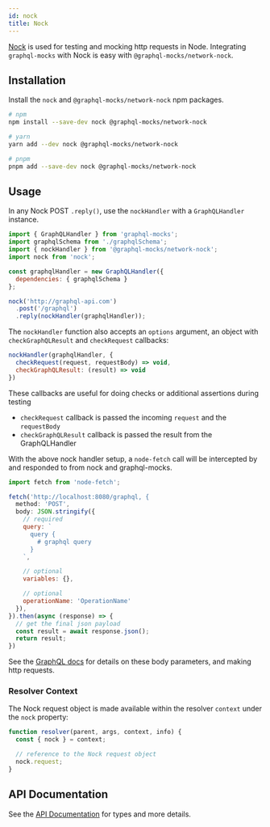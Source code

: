 ```yaml
---
id: nock
title: Nock
---
```


[Nock](https://github.com/nock/nock) is used for testing and mocking http requests in Node. Integrating `graphql-mocks` with Nock is easy with `@graphql-mocks/network-nock`.

## Installation

Install the `nock` and  `@graphql-mocks/network-nock` npm packages.

```bash
# npm
npm install --save-dev nock @graphql-mocks/network-nock

# yarn
yarn add --dev nock @graphql-mocks/network-nock

# pnpm
pnpm add --save-dev nock @graphql-mocks/network-nock
```

## Usage

In any Nock POST `.reply()`, use the `nockHandler` with a `GraphQLHandler` instance.

```js
import { GraphQLHandler } from 'graphql-mocks';
import graphqlSchema from './graphqlSchema';
import { nockHandler } from '@graphql-mocks/network-nock';
import nock from 'nock';

const graphqlHandler = new GraphQLHandler({
  dependencies: { graphqlSchema }
};

nock('http://graphql-api.com')
  .post('/graphql')
  .reply(nockHandler(graphqlHandler));
```

The `nockHandler` function also accepts an `options` argument, an object with `checkGraphQLResult` and `checkRequest` callbacks:

```js
nockHandler(graphqlHandler, {
  checkRequest(request, requestBody) => void,
  checkGraphQLResult: (result) => void
})
```

These callbacks are useful for doing checks or additional assertions during testing
* `checkRequest` callback is passed the incoming `request` and the `requestBody`
* `checkGraphQLResult` callback is passed the result from the GraphQLHandler

With the above nock handler setup, a `node-fetch` call will be intercepted by and responded to from nock and graphql-mocks.

```js
import fetch from 'node-fetch';

fetch('http://localhost:8080/graphql, {
  method: 'POST',
  body: JSON.stringify({
    // required
    query: `
      query {
        # graphql query
      }
    `,

    // optional
    variables: {},

    // optional
    operationName: 'OperationName'
  }),
}).then(async (response) => {
  // get the final json payload
  const result = await response.json();
  return result;
})
```

See the [GraphQL docs](https://graphql.org/learn/serving-over-http/#post-request) for details on these body parameters, and making http requests.

### Resolver Context

The Nock request object is made available within the resolver `context` under the `nock` property:

```js
function resolver(parent, args, context, info) {
  const { nock } = context;

  // reference to the Nock request object
  nock.request;
}
```

## API Documentation

See the [API Documentation](/api/network-nock/) for types and more details.
